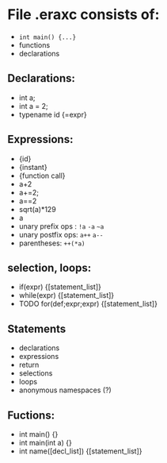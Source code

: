 # File .eraxc consists of:

- `int main() {...}`
- functions
- declarations

## Declarations:
- int a;
- int a = 2;
- typename id {=expr}

## Expressions:
- {id}
- {instant}
- {function call}
- a+2
- a+=2;
- a==2
- sqrt(a)*129
- a
- unary prefix ops : `!a` `-a` `~a`
- unary postfix ops: `a++` `a--`
- parentheses: `++(*a)`

## selection, loops:

- if(expr) {[statement_list]}
- while(expr) {[statement_list]}
- TODO for(def;expr;expr) {[statement_list]}

## Statements

- declarations
- expressions
- return
- selections
- loops
- anonymous namespaces (?)

## Fuctions:

- int main() {}
- int main(int a) {}
- int name([decl_list]) {[statement_list]}

